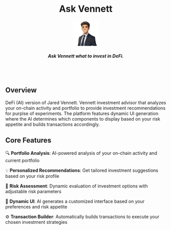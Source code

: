 <div align="center">
  <h1 > Ask Vennett </h1>
  <img height=80 src="./imgs/logo.png"/>
  <h5 align="center"> Ask Vennett what to invest in DeFi.</h5>

  <br/>
  <br/>
</div>

## Overview

DeFi (AI) version of Jared Vennett. Vennett investment advisor that analyzes your on-chain activity and portfolio to provide investment recommendations for purplse of experiments. The platform features dynamic UI generation where the AI determines which components to display based on your risk appetite and builds transactions accordingly.

## Core Features

🔍 **Portfolio Analysis**: AI-powered analysis of your on-chain activity and current portfolio

💡 **Personalized Recommendations**: Get tailored investment suggestions based on your risk profile  

🎯 **Risk Assessment**: Dynamic evaluation of investment options with adjustable risk parameters

🤖 **Dynamic UI**: AI generates a customized interface based on your preferences and risk appetite

⚙️ **Transaction Builder**: Automatically builds transactions to execute your chosen investment strategies
